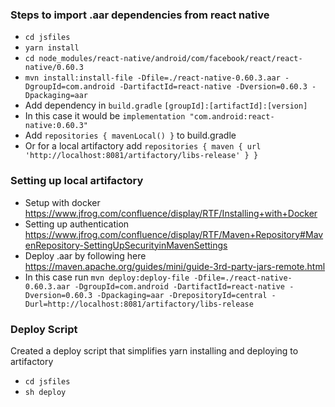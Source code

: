 ### Steps to import .aar dependencies from react native

- `cd jsfiles`
- `yarn install`
- `cd node_modules/react-native/android/com/facebook/react/react-native/0.60.3`
- `mvn install:install-file -Dfile=./react-native-0.60.3.aar -DgroupId=com.android -DartifactId=react-native -Dversion=0.60.3 -Dpackaging=aar`
- Add dependency in `build.gradle` `[groupId]:[artifactId]:[version]`
- In this case it would be `implementation "com.android:react-native:0.60.3"`
- Add `repositories { mavenLocal() }` to build.gradle
- Or for a local artifactory add `repositories { maven { url 'http://localhost:8081/artifactory/libs-release' } }`

### Setting up local artifactory

- Setup with docker https://www.jfrog.com/confluence/display/RTF/Installing+with+Docker
- Setting up authentication https://www.jfrog.com/confluence/display/RTF/Maven+Repository#MavenRepository-SettingUpSecurityinMavenSettings
- Deploy .aar by following here https://maven.apache.org/guides/mini/guide-3rd-party-jars-remote.html
- In this case run `mvn deploy:deploy-file -Dfile=./react-native-0.60.3.aar -DgroupId=com.android -DartifactId=react-native -Dversion=0.60.3 -Dpackaging=aar -DrepositoryId=central -Durl=http://localhost:8081/artifactory/libs-release`

### Deploy Script
Created a deploy script that simplifies yarn installing and deploying to artifactory

- `cd jsfiles`
- `sh deploy`

